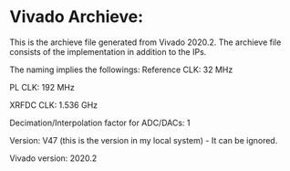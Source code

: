 # Vivado Archieve:
This is the archieve file generated from Vivado 2020.2. The archieve file consists of the implementation in addition to the IPs.

The naming implies the followings:
Reference CLK: 32 MHz

PL CLK: 192 MHz

XRFDC CLK: 1.536 GHz

Decimation/Interpolation factor for ADC/DACs: 1

Version: V47 (this is the version in my local system) - It can be ignored.

Vivado version: 2020.2
